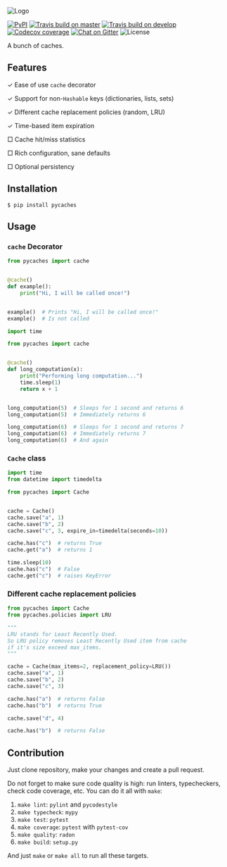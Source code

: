 ![Logo](https://raw.githubusercontent.com/codingjerk/pycaches/master/assets/social.png)

[![PyPI](https://img.shields.io/pypi/v/pycaches?style=flat-square)](https://pypi.org/project/pycaches/)
[![Travis build on master](https://img.shields.io/travis/codingjerk/pycaches/master?style=flat-square)](https://travis-ci.org/github/codingjerk/pycaches)
[![Travis build on develop](https://img.shields.io/travis/codingjerk/pycaches/develop?label=develop&style=flat-square)](https://travis-ci.org/github/codingjerk/pycaches)
[![Codecov coverage](https://img.shields.io/codecov/c/gh/codingjerk/pycaches/develop?token=VHP5IBJTDJ&style=flat-square)](https://codecov.io/gh/codingjerk/pycaches/)
[![Chat on Gitter](https://img.shields.io/gitter/room/codingjerk/pycaches?style=flat-square)](https://gitter.im/codingjerk/pycaches)
![License](https://img.shields.io/pypi/l/pycaches?style=flat-square)

A bunch of caches.

## Features

✓ Ease of use `cache` decorator

✓ Support for non-`Hashable` keys (dictionaries, lists, sets)

✓ Different cache replacement policies (random, LRU)

✓ Time-based item expiration

□ Cache hit/miss statistics

□ Rich configuration, sane defaults

□ Optional persistency

## Installation

`$ pip install pycaches`

## Usage

### `cache` Decorator

```python
from pycaches import cache


@cache()
def example():
    print("Hi, I will be called once!")


example()  # Prints "Hi, I will be called once!"
example()  # Is not called
```

```python
import time

from pycaches import cache


@cache()
def long_computation(x):
    print("Performing long computation...")
    time.sleep(1)
    return x + 1


long_computation(5)  # Sleeps for 1 second and returns 6
long_computation(5)  # Immediately returns 6

long_computation(6)  # Sleeps for 1 second and returns 7
long_computation(6)  # Immediately returns 7
long_computation(6)  # And again
```

### `Cache` class

```python
import time
from datetime import timedelta

from pycaches import Cache


cache = Cache()
cache.save("a", 1)
cache.save("b", 2)
cache.save("c", 3, expire_in=timedelta(seconds=10))

cache.has("c")  # returns True
cache.get("a")  # returns 1

time.sleep(10)
cache.has("c")  # False
cache.get("c")  # raises KeyError
```

### Different cache replacement policies

```python
from pycaches import Cache
from pycaches.policies import LRU

"""
LRU stands for Least Recently Used.
So LRU policy removes Least Recently Used item from cache
if it's size exceed max_items.
"""

cache = Cache(max_items=2, replacement_policy=LRU())
cache.save("a", 1)
cache.save("b", 2)
cache.save("c", 3)

cache.has("a")  # returns False
cache.has("b")  # returns True

cache.save("d", 4)

cache.has("b")  # returns False
```

## Contribution

Just clone repository, make your changes and create a pull request.

Do not forget to make sure code quality is high: run linters, typecheckers, check code coverage, etc. You can do it all with `make`:

1. `make lint`: `pylint` and `pycodestyle`
1. `make typecheck`: `mypy`
1. `make test`: `pytest`
1. `make coverage`: `pytest` with `pytest-cov`
1. `make quality`: `radon`
1. `make build`: `setup.py`

And just `make` or `make all` to run all these targets.

